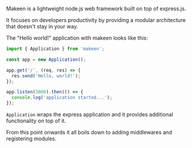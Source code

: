 Makeen is a lightweight node.js web framework built on top of express.js.

It focuses on developers productivity by providing a modular architecture that doesn't stay in your way.

The "Hello world!" application with makeen looks like this:

```js
import { Application } from 'makeen';

const app = new Application();

app.get('/', (req, res) => {
  res.send('Hello, world!');
});

app.listen(3000).then(() => {
  console.log('application started...');
});
```

`Application` wraps the express application and it provides additional functionality on top of it.

From this point onwards it all boils down to adding middlewares and registering modules.
